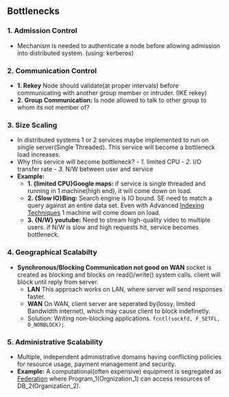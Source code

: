 ## Bottlenecks
### 1. Admission Control
  - Mechanism is needed to authenticate a node before allowing admission into distributed system. (using: kerberos)
  
### 2. Communication Control
  - **1. Rekey** Node should validate(at proper intervals) before communicating with another group member or intruder. (IKE rekey)
  - **2. Group Communication:** Is node allowed to talk to other group to whom its not member of?
  
### 3. Size Scaling
  - In distributed systems 1 or 2 services maybe implemented to run on single server(Single Threaded). This service will become a bottleneck load increases.
  -  Why this service will become bottleneck?
    - *1.* limited CPU
    - *2.* I/O transfer rate
    - *3.* N/W between user and service
  - **Example:**
    - **1. {limited CPU}Google maps:** if service is single threaded and running in 1 machine(high end), it will come down on load.
    - **2. {Slow IO}Bing:** Search engine is IO bound. SE need to match a query against an entire data set. Even with Advanced [Indexing Techniques](https://github.com/amitkumar50/Code-examples/blob/master/System-Design/Concepts/Indexing/README.md) 1 machine will come down on load.
    - **3. {N/W} youtube:** Need to stream high-quality video to multiple users. if N/W is slow and high requests hit, service becomes bottleneck.
    
### 4. Geographical Scalabilty
  - **Synchronous/Blocking Communication not good on WAN** socket is created as blocking and blocks on read()/write() system calls. client will block until reply from server.
    - **LAN** This approach works on LAN, where server will send responses faster.
    - **WAN** On WAN, client server are seperated by(lossy, limited Bandwidth internet), which may cause client to block indefinetly.
    - Solution: Writing non-blocking applications. `fcntl(sockfd, F_SETFL, O_NONBLOCK);`

### 5. Administrative Scalability
  - Multiple, independent administrative domains having conflicting policies for resource usage, payment management and security.
  - **Example:** A computational(often expensive) equipment is segregated as [Federation](https://github.com/amitkumar50/Code-examples/blob/master/System-Design/Concepts/Databases/Database_Scaling/README.md) where Program_1(Orgnization_1) can access resources of DB_2(Organization_2).
    
